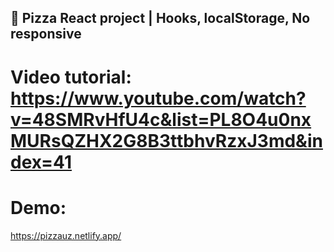 ## 🍕 Pizza React project | Hooks, localStorage, No responsive

# Video tutorial: https://www.youtube.com/watch?v=48SMRvHfU4c&list=PL8O4u0nxMURsQZHX2G8B3ttbhvRzxJ3md&index=41


# Demo:
https://pizzauz.netlify.app/
